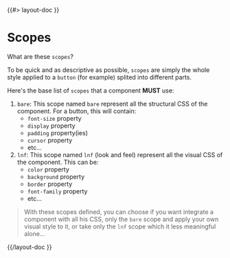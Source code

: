 <!--
/**
 * @name            Scopes
 * @namespace       doc.components
 * @type            Markdown
 * @platform        md
 * @status          stable
 * @menu            Documentation / Components           /doc/components/scopes
 *
 * @since           2.0.0
 * @author    Olivier Bossel <olivier.bossel@gmail.com> (https://olivierbossel.com)
 */
-->

{{#> layout-doc }}

# Scopes

What are these `scopes`?

To be quick and as descriptive as possible, `scopes` are simply the whole style applied to a `button` (for example) splited into different parts.

Here's the base list of `scopes` that a component **MUST** use:

1. `bare`: This scope named `bare` represent all the structural CSS of the component. For a button, this will contain:
    - `font-size` property
    - `display` property
    - `padding` property(ies)
    - `cursor` property
    - etc...
2. `lnf`: This scope named `lnf` (look and feel) represent all the visual CSS of the component. This can be:
    - `color` property
    - `background` property
    - `border` property
    - `font-family` property
    - etc...

> With these scopes defined, you can choose if you want integrate a component with all his CSS, only the `bare` scope and apply your own visual style to it, or take only the `lnf` scope which it less meaningful alone...

{{/layout-doc }}
